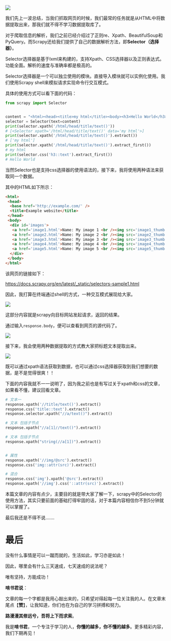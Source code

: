 ![](https://routing-ospf.oss-cn-beijing.aliyuncs.com/20191128183547553.png)

我们先上一波总结，当我们抓取网页的时候，我们最常的任务就是从HTML中将数据提取出来，那我们就不得不学习数据提取库了。

对于爬取信息的解析，我们之前已经介绍过了正则re、Xpath、BeautifulSoup和PyQuery。而Scrapy还给我们提供了自己的数据解析方法，即**Selector（选择器）**。

Selector选择器是基于lxml来构建的，支持Xpath、CSS选择器以及正则表达式。功能全面。解析的速度与准确率都是极高的。

Selector选择器是一个可以独立使用的模块。直接导入模块就可以实例化使用。我们使用Scrapy shell来模拟请求实现命令行交互模式。

具体的使用方式可以看下面的代码：

```python
from scrapy import Selector


content = "<html><head><title>my html</title><body><h3>Hello World</h3></body></head></html>"
selector = Selector(text=content)
print(selector.xpath('/html/head/title/text()'))
# [<Selector xpath='/html/head/title/text()' data='my html'>]
print(selector.xpath('/html/head/title/text()').extract())
# ['my html']
print(selector.xpath('/html/head/title/text()').extract_first())
# my html
print(selector.css('h3::text').extract_first())
# Hello World
```

当然Selector也是支持css选择器的使用语法的，接下来，我将使用两种语法来获取同一个数据。

其中的HTML如下所示：

```html
<html>
 <head>
  <base href='http://example.com/' />
  <title>Example website</title>
 </head>
 <body>
  <div id='images'>
   <a href='image1.html'>Name: My image 1 <br /><img src='image1_thumb.jpg' /></a>
   <a href='image2.html'>Name: My image 2 <br /><img src='image2_thumb.jpg' /></a>
   <a href='image3.html'>Name: My image 3 <br /><img src='image3_thumb.jpg' /></a>
   <a href='image4.html'>Name: My image 4 <br /><img src='image4_thumb.jpg' /></a>
   <a href='image5.html'>Name: My image 5 <br /><img src='image5_thumb.jpg' /></a>
  </div>
 </body>
</html>
```

该网页的链接如下：

https://docs.scrapy.org/en/latest/_static/selectors-sample1.html

因此，我打算在终端通过shell的方式，一种交互模式展现给大家。

![](https://routing-ospf.oss-cn-beijing.aliyuncs.com/image-20210323204207036.png)

这部分内容就是scrapy向目标网站发起请求，返回的结果。

通过输入`response.body`，便可以查看到网页的源代码了。

![](https://routing-ospf.oss-cn-beijing.aliyuncs.com/image-20210323204630754.png)

接下来，我会使用两种数据提取的方式教大家把标题文本提取出来。

![](https://routing-ospf.oss-cn-beijing.aliyuncs.com/image-20210323205010025.png)

既可以通过xpath语法获取到数据，也可以通过css选择器获取到我们想要的数据，是不是觉得很爽！！

下面的内容我就不一一说明了，因为我之前也是有写过关于xpath和css的文章，如果看不懂，建议回看文章。

```python
# 文本一
response.xpath('//title/text()').extract()
response.css('title::text').extract()
response.selector.xpath("//a/text()").extract()

# 文本 包括子节点
response.xpath("//a[1]//text()").extract()

# 文本 包括子节点
response.xpath("string(//a[1])").extract()


# 属性
response.xpath('//img/@src').extract()
response.css('img::attr(src)').extract()

# 混合
response.css('img').xpath('@src').extract()
response.xpath('//img').css('::attr(src)').extract()
```

本篇文章的内容有点少，主要目的就是带大家了解一下，scrapy中的Selector的使用方法，其实只要前面的基础打得牢固的话，对于本篇内容相信你不到5分钟就可以掌握了。

最后我还是不得不说.......

# 最后

没有什么事情是可以一蹴而就的，生活如此，学习亦是如此！

因此，哪里会有什么三天速成，七天速成的说法呢？

唯有坚持，方能成功！

**啃书君说**：

文章的每一个字都是我用心敲出来的，只希望对得起每一位关注我的人。在文章末尾点【**赞**】，让我知道，你们也在为自己的学习拼搏和努力。

**路漫漫其修远兮，吾将上下而求索**。

我是**啃书君**，一个专注于学习的人，**你懂的越多，你不懂的越多**。更多精彩内容，我们下期再见！